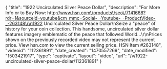 {
    "title": "1922 Uncirculated Silver Peace Dollar",
    "description": "For More Info or to Buy Now: http:\/\/www.hsn.com\/products\/seo\/7141668?rdr=1&sourceid=youtube&cm_mmc=Social-_-Youtube-_-ProductVideo-_-263148\r\n1922 Uncirculated Silver Peace Dollar\nSeize a \"peace\" of history for your coin collection. This handsome, uncirculated silver dollar features imagery emblematic of the peace that followed World...\r\nPrices shown on the previously recorded video may not represent the current price.  View hsn.com to view the current selling price. HSN Item #263148",
    "videoid": "112361891",
    "date_created": "1470557269",
    "date_modified": "1503421917",
    "type": "captivate",
    "layout": "video",
    "url": "\/v\/1922-uncirculated-silver-peace-dollar\/112361891"
}